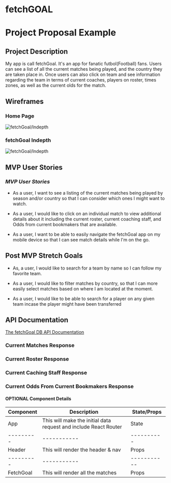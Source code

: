 # fetchGOAL

# Project Proposal Example

## Project Description

My app is call fetchGoal. It's an app for fanatic futbol(Football) fans. Users can see a list of all the current matches being played, and the country they are taken place in. Once users can also click on team and see information regarding the team in terms of current coaches, players on roster, times zones, as well as the current olds for the match.

## Wireframes

### Home Page

![](https://i.imgur.com/bFslGj4.jpg 'fetchGoal/Indepth')

### fetchGoal Indepth

![](https://i.imgur.com/HQKX4Zk.jpg 'fetchGoal/Indepth')

## MVP User Stories

### _MVP User Stories_

- As a user, I want to see a listing of the current matches being played by season and/or country so that I can consider which ones I might want to watch.

- As a user, I would like to click on an individual match to view additional details about it including the current roster, current coaching staff, and Odds from current bookmakers that are available.

- As a user, I want to be able to easily navigate the fetchGoal app on my mobile device so that I can see match details while I'm on the go.

## Post MVP Stretch Goals

- As, a user, I would like to search for a team by name so I can follow my favorite team.

- As a user, I would like to filter matches by country, so that I can more easily select matches based on where I am located at the moment.

- As a user, I would like to be able to search for a player on any given team incase the player might have been transferred

## API Documentation 


[The fetchGoal DB API Documentation](api-football-v1.p.rapidapi.com)

### Current Matches Response

### Current Roster Response

### Current Caching Staff Response

### Current Odds From Current Bookmakers Response

#### OPTIONAL Component Details

| Component | Description                                                      | State/Props |
| --------- | ---------------------------------------------------------------- | ----------- |
| App       | This will make the initial data request and include React Router | State       |
| --------- | -----------                                                      | ----------  |
| Header    | This will render the header & nav                                | Props       |
| --------- | -----------                                                      | ----------- |
| FetchGoal | This will render all the matches                                 | Props       |
